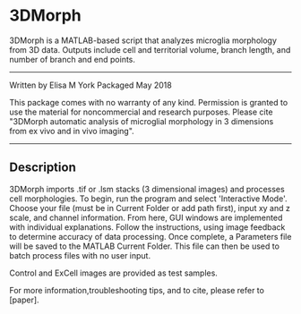 # 3DMorph
3DMorph is a MATLAB-based script that analyzes microglia morphology from 3D data. Outputs include cell and territorial volume, branch length, and number of branch and end points.

------------------------------------------------------------

Written by Elisa M York
Packaged May 2018

This package comes with no warranty of any kind. Permission is
granted to use the material for noncommercial and research purposes. Please cite "3DMorph automatic analysis of microglial morphology in 3 dimensions from ex vivo and in vivo imaging". 

------------------------------------------------------------


Description
-----------

3DMorph imports .tif or .lsm stacks (3 dimensional images) and processes cell morphologies. 
To begin, run the program and select 'Interactive Mode'. Choose your file (must be in Current Folder or add path first), input xy and z scale, and channel information. 
From here, GUI windows are implemented with individual explanations. Follow the instructions, using image feedback to determine accuracy of data processing. 
Once complete, a Parameters file will be saved to the MATLAB Current Folder. This file can then be used to batch process files with no user input. 

Control and ExCell images are provided as test samples. 

For more information,troubleshooting tips, and to cite, please refer to [paper]. 
